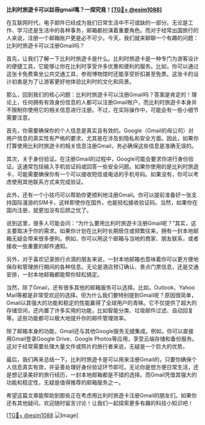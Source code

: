 **比利时旅遊卡可以註冊gmail嗎？一探究竟！[[TG💪+ @esim1088](https://t.me/s/esim1088)]**

在互联网时代，电子邮件已经成为我们日常生活中不可或缺的一部分。无论是工作、学习还是生活中的各种事务，邮箱都扮演着重要角色。而对于经常出国旅行的人来说，注册一个邮箱账户更是必不可少。今天，我们就来聊聊一个有趣的问题：比利时旅遊卡可以注册Gmail吗？

首先，让我们了解一下比利时旅遊卡是什么。比利时旅遊卡是一种专门为游客设计的便捷工具，它能够让你在比利时享受许多优惠和便利的服务。比如，你可以通过这张卡免费乘坐公共交通工具，参观博物馆时还能享受折扣甚至免票。这张卡的设计初衷是为了让游客更好地体验比利时的文化和风景。

那么，回到我们的核心问题：比利时旅遊卡可以注册Gmail吗？答案是肯定的！理论上，任何拥有有效身份信息的人都可以注册Gmail账户，而比利时旅遊卡本身并不限制你使用它的相关信息进行注册。不过，在实际操作中，可能会有一些小细节需要注意。

首先，你需要确保你的个人信息是真实且有效的。Google（Gmail的母公司）对用户信息的真实性有严格的要求，尤其是在涉及到隐私和安全方面。因此，如果你打算使用比利时旅遊卡的相关信息注册Gmail，务必确保这些信息是准确无误的。

其次，关于身份验证。在注册Gmail的过程中，Google可能会要求你进行身份验证。这通常包括输入手机验证码或回答一些安全问题。如果你使用的是比利时旅遊卡，可能需要确保你有一个可以接收短信或电话的手机号码。如果没有，你可以考虑使用其他联系方式来完成验证。

此外，还有一个小技巧可以帮助你更顺利地注册Gmail。你可以提前准备好一张支持国际漫游的SIM卡，这样即使你在国外，也能轻松接收验证码。当然，如果你在国内注册，就更加没有后顾之忧了。

说到这里，很多人可能会问：“为什么要用比利时旅遊卡注册Gmail呢？”其实，这主要取决于你的需求。如果你计划在比利时长期居住或频繁往来，拥有一封本地邮箱无疑会带来很多便利。例如，你可以用这个邮箱与当地的商家、朋友联系，或者接收一些重要的邮件通知。

另外，对于喜欢记录旅行点滴的朋友来说，一封本地邮箱也意味着你可以更方便地保存和管理旅行期间的各种信息。无论是酒店预订确认、景点门票信息，还是交通安排，一封本地邮箱都能帮你轻松搞定。

当然，除了Gmail，还有很多其他的邮箱服务可以选择。比如，Outlook、Yahoo Mail等都是非常受欢迎的选择。但为什么我们要特别提到Gmail呢？原因很简单，Gmail以其强大的功能和稳定的性能赢得了全球用户的青睐。它不仅提供了超大的存储空间，还内置了许多实用的功能，比如智能分类、垃圾邮件过滤、自动回复等。这些功能都可以极大地提升你的邮件管理效率。

除了邮箱本身的功能，Gmail还与其他Google服务无缝集成。例如，你可以直接用Gmail登录Google Drive、Google Photos等应用，享受云端存储和备份服务。这对于经常需要处理大量文件或照片的旅行者来说，无疑是一个巨大的优势。

最后，我们再来总结一下。比利时旅遊卡是可以用来注册Gmail的，只要你确保个人信息真实有效，并妥善处理好身份验证环节即可。无论你是想方便日常生活，还是想记录美好的旅行经历，一封本地邮箱都是不错的选择。而Gmail凭借其强大的功能和稳定性，无疑是值得推荐的邮箱服务之一。

希望这篇文章能帮助到那些正在考虑用比利时旅遊卡注册Gmail的朋友们。如果你还有其他疑问，欢迎随时留言讨论！让我们一起探索更多有趣的科技小知识吧！

[[TG💪+ @esim1088](https://t.me/s/esim1088) ![Image](https://i.postimg.cc/4NQfJmqS/Snipaste-2025-05-13-00-14-12.png)]